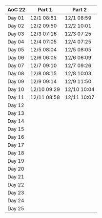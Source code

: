 | AoC 22 |   Part 1   |   Part 2   |
|--------|------------|------------|
| Day 01 | 12/1 08:51 | 12/1 08:59 |
| Day 02 | 12/2 09:50 | 12/2 10:01 |
| Day 03 | 12/3 07:16 | 12/3 07:25 |
| Day 04 | 12/4 07:05 | 12/4 07:25 |
| Day 05 | 12/5 08:04 | 12/5 08:05 |
| Day 06 | 12/6 06:05 | 12/6 06:09 |
| Day 07 | 12/7 09:10 | 12/7 09:26 |
| Day 08 | 12/8 08:15 | 12/8 10:03 |
| Day 09 | 12/9 09:14 | 12/9 11:50 |
| Day 10 | 12/10 09:29| 12/10 10:04|
| Day 11 | 12/11 08:58| 12/11 10:07|
| Day 12 |            |            |
| Day 13 |            |            |
| Day 14 |            |            |
| Day 15 |            |            |
| Day 16 |            |            |
| Day 17 |            |            |
| Day 18 |            |            |
| Day 19 |            |            |
| Day 20 |            |            |
| Day 21 |            |            |
| Day 22 |            |            |
| Day 23 |            |            |
| Day 24 |            |            |
| Day 25 |            |            |